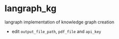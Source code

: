 # langraph_kg
 langraph implementation of knowledge graph creation


- edit `output_file_path`, `pdf_file` and `api_key`
